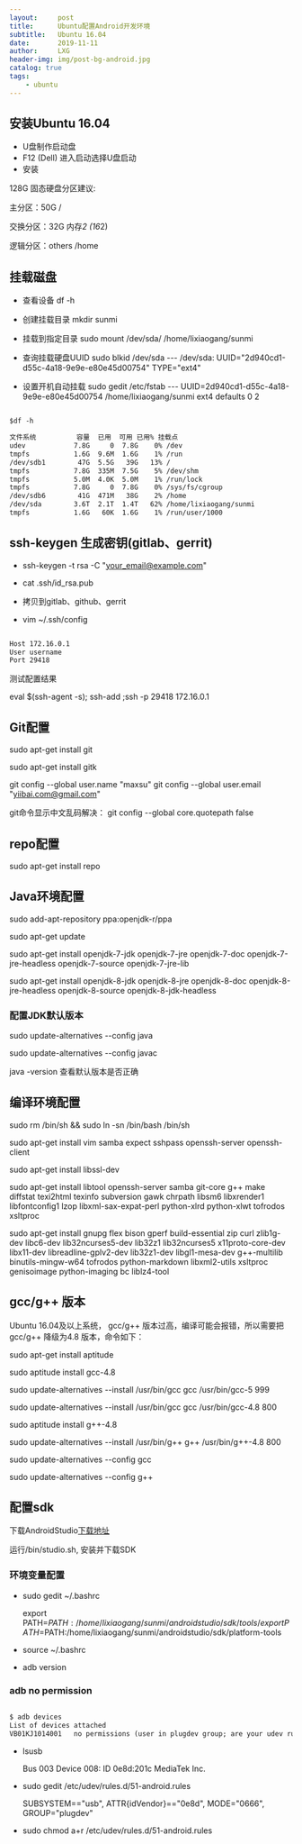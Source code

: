 ```yaml
---
layout:     post
title:      Ubuntu配置Android开发环境
subtitle:   Ubuntu 16.04
date:       2019-11-11
author:     LXG
header-img: img/post-bg-android.jpg
catalog: true
tags:
    - ubuntu
---
```


## 安装Ubuntu 16.04

* U盘制作启动盘
* F12 (Dell) 进入启动选择U盘启动
* 安装

128G 固态硬盘分区建议:

主分区：50G  /

交换分区：32G  内存*2 (16*2)

逻辑分区：others /home

## 挂载磁盘

* 查看设备 df -h

* 创建挂载目录 mkdir sunmi

* 挂载到指定目录 sudo mount /dev/sda/ /home/lixiaogang/sunmi

* 查询挂载硬盘UUID sudo blkid /dev/sda  --- /dev/sda: UUID="2d940cd1-d55c-4a18-9e9e-e80e45d00754" TYPE="ext4"

* 设置开机自动挂载 sudo gedit /etc/fstab --- UUID=2d940cd1-d55c-4a18-9e9e-e80e45d00754 /home/lixiaogang/sunmi    ext4    defaults    0    2


```txt

$df -h

文件系统          容量  已用  可用 已用% 挂载点
udev            7.8G     0  7.8G    0% /dev
tmpfs           1.6G  9.6M  1.6G    1% /run
/dev/sdb1        47G  5.5G   39G   13% /
tmpfs           7.8G  335M  7.5G    5% /dev/shm
tmpfs           5.0M  4.0K  5.0M    1% /run/lock
tmpfs           7.8G     0  7.8G    0% /sys/fs/cgroup
/dev/sdb6        41G  471M   38G    2% /home
/dev/sda        3.6T  2.1T  1.4T   62% /home/lixiaogang/sunmi
tmpfs           1.6G   60K  1.6G    1% /run/user/1000

```

## ssh-keygen 生成密钥(gitlab、gerrit)

* ssh-keygen -t rsa -C "your_email@example.com"

* cat .ssh/id_rsa.pub

* 拷贝到gitlab、github、gerrit

* vim ~/.ssh/config

```txt

Host 172.16.0.1
User username
Port 29418

```

测试配置结果

eval $(ssh-agent -s); ssh-add ;ssh -p 29418 172.16.0.1

## Git配置

sudo apt-get install git

sudo apt-get install gitk

git config --global user.name "maxsu"
git config --global user.email "yiibai.com@gmail.com"

git命令显示中文乱码解决： git config --global core.quotepath false

## repo配置

sudo apt-get install repo

## Java环境配置

sudo add-apt-repository ppa:openjdk-r/ppa

sudo apt-get update

sudo apt-get install openjdk-7-jdk openjdk-7-jre openjdk-7-doc openjdk-7-jre-headless openjdk-7-source openjdk-7-jre-lib

sudo apt-get install openjdk-8-jdk openjdk-8-jre openjdk-8-doc openjdk-8-jre-headless openjdk-8-source openjdk-8-jdk-headless

### 配置JDK默认版本

sudo update-alternatives --config java

sudo update-alternatives --config javac

java -version 查看默认版本是否正确

## 编译环境配置

sudo rm /bin/sh && sudo ln -sn /bin/bash /bin/sh

sudo apt-get install vim samba expect sshpass openssh-server openssh-client

sudo apt-get install libssl-dev

sudo apt-get install libtool openssh-server samba git-core g++ make diffstat texi2html texinfo subversion gawk chrpath libsm6 libxrender1 libfontconfig1 lzop libxml-sax-expat-perl python-xlrd python-xlwt tofrodos xsltproc

sudo apt-get install gnupg flex bison gperf build-essential zip curl zlib1g-dev libc6-dev lib32ncurses5-dev lib32z1 lib32ncurses5 x11proto-core-dev libx11-dev libreadline-gplv2-dev lib32z1-dev libgl1-mesa-dev g++-multilib binutils-mingw-w64 tofrodos python-markdown libxml2-utils xsltproc genisoimage python-imaging bc liblz4-tool

## gcc/g++ 版本

Ubuntu 16.04及以上系统， gcc/g++ 版本过高，编译可能会报错，所以需要把gcc/g++ 降级为4.8 版本，命令如下：

sudo apt-get install aptitude

sudo aptitude install gcc-4.8

sudo update-alternatives --install /usr/bin/gcc gcc /usr/bin/gcc-5 999

sudo update-alternatives --install /usr/bin/gcc gcc /usr/bin/gcc-4.8 800

sudo aptitude install g++-4.8

sudo update-alternatives --install /usr/bin/g++ g++ /usr/bin/g++-4.8 800

sudo update-alternatives --config gcc

sudo update-alternatives --config g++

## 配置sdk

下载AndroidStudio[下载地址](https://developer.android.google.cn/studio/)

运行/bin/studio.sh, 安装并下载SDK

### 环境变量配置

* sudo gedit ~/.bashrc

    export PATH=$PATH:/home/lixiaogang/sunmi/androidstudio/sdk/tools/
    export PATH=$PATH:/home/lixiaogang/sunmi/androidstudio/sdk/platform-tools

* source ~/.bashrc

* adb version

### adb no permission

```txt

$ adb devices
List of devices attached
VB01KJ1014001	no permissions (user in plugdev group; are your udev rules wrong?); see [http://developer.android.com/tools/device.html]

```

* lsusb

    Bus 003 Device 008: ID 0e8d:201c MediaTek Inc. 

* sudo gedit /etc/udev/rules.d/51-android.rules

    SUBSYSTEM=="usb", ATTR{idVendor}=="0e8d", MODE="0666", GROUP="plugdev"

* sudo chmod a+r /etc/udev/rules.d/51-android.rules


















